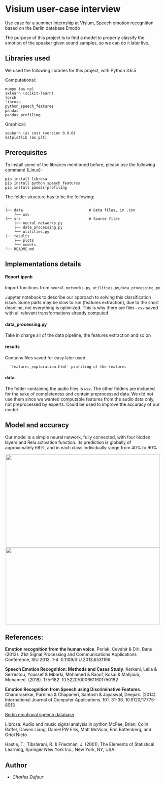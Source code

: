 

# Visium user-case interview

Use case for a summer internship at Visium, Speech emotion recognition based on the Berlin database Emodb

The purpose of this project is to find a model to properly classify the emotion of the speaker given sound samples, so we can do it later live.

## Libraries used
We used the following libraries for this project, with Python 3.6.5


 Computational:

    numpy (as np)
    sklearn (scikit-learn)
    torch
    librosa
    python_speech_features
    pandas
    pandas_profiling

Graphical:

    seaborn (as sns) (version 0.9.0)
    matplotlib (as plt)


## Prerequisites


To install some of the libraries mentioned before, please use the following command (Linux):

    pip install librosa
    pip install python_speech_features
    pip install pandas-profiling

The folder structure has to be the following:

    .
    ├── data                              # Data files, in .csv
        └── wav
    ├── src                               # Source files
        ├── neural_networks.py
        ├── data_processing.py
        └── utilities.py
    ├── results
        ├── plots
        └── models
    └── README.md


## Implementations details


#### Report.ipynb

Import functions from `neural_networks.py`, `utilities.py`,`data_processing.py`

Jupyter notebook to describe our approach to solving this classification issue. Some parts may be slow to run (features extraction),
due to the short deadline, not everything is optimized. This is why there are files `.csv` saved with all relevant transformations
already computed

#### data_processing.py

Take in charge all of the data pipeline, the features extraction and so on

#### results

Contains files saved for easy later used:

      `features_exploration.html` profiling of the features

 #### data
  The folder containing the audio files is `wav`. The other folders are included for the sake of completeness and contain preprocessed data. We did not use them since we wanted computable features from the audio data only, not preprocessed by experts. Could be used to improve the accuracy of our model.


## Model and accuracy

Our model is a simple neural network, fully connected, with four hidden layers and Relu activation function. Its prediction is globally of approximately 69%, and in each class individually range from 40% to 90%


<p align="center">

<img src="https://github.com/dufourc1/visium_use_case/blob/master/results/plots/neural_net_fully%20connected.png" height="300" width="500">

<img src="https://github.com/dufourc1/visium_use_case/blob/master/results/plots/neural_net_fully%20connected_accuracy_per_class.png" height="250" width="500">

</p>


## References:
  **Emotion recognition from the human voice**. Parlak, Cevahir & Diri, Banu. (2013).  21st Signal Processing and Communications Applications Conference, SIU 2013. 1-4. 0.1109/SIU.2013.6531196


  **Speech Emotion Recognition: Methods and Cases Study**. Kerkeni, Leila & Serrestou, Youssef & Mbarki, Mohamed & Raoof, Kosai & Mahjoub, Mohamed. (2018). 175-182. 10.5220/0006611601750182


  **Emotion Recognition from Speech using Discriminative Features**. Chandrasekar, Purnima & Chapaneri, Santosh & Jayaswal, Deepak. (2014). International Journal of Computer Applications. 101. 31-36. 10.5120/17775-8913


  [Berlin emotional speech database](http://emodb.bilderbar.info/index-1024.html)


  Librosa: Audio and music signal analysis in python.McFee, Brian, Colin Raffel, Dawen Liang, Daniel PW Ellis, Matt McVicar, Eric Battenberg, and Oriol Nieto


  Hastie, T.; Tibshirani, R. & Friedman, J. (2001), The Elements of Statistical Learning, Springer New York Inc., New York, NY, USA.


## Author

* *Charles Dufour*
